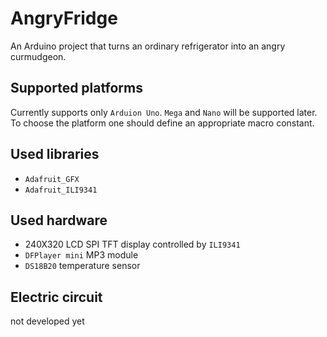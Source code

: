 # AngryFridge

An Arduino project that turns an ordinary refrigerator into an angry curmudgeon.

## Supported platforms
Currently supports only `Arduion Uno`. `Mega` and `Nano` will be supported later. To choose the platform one should define an appropriate macro constant.

## Used libraries
- `Adafruit_GFX`
- `Adafruit_ILI9341`

## Used hardware
- 240X320 LCD SPI TFT display controlled by `ILI9341`
- `DFPlayer mini` MP3 module
- `DS18B20` temperature sensor

## Electric circuit
not developed yet
